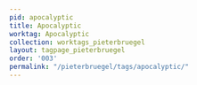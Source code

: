 ```yaml
---
pid: apocalyptic
title: Apocalyptic
worktag: Apocalyptic
collection: worktags_pieterbruegel
layout: tagpage_pieterbruegel
order: '003'
permalink: "/pieterbruegel/tags/apocalyptic/"
---
```

